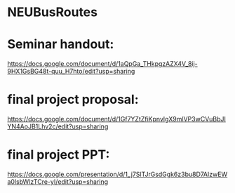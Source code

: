 # NEUBusRoutes



# Seminar handout: 
https://docs.google.com/document/d/1aQpGa_THkpgzAZX4V_8ij-9HX1GsBG48t-quu_H7hto/edit?usp=sharing
# final project proposal:  
https://docs.google.com/document/d/1Gf7YZtZfiKpnvlgX9mlVP3wCVuBbJIYN4AoJB1Lhv2c/edit?usp=sharing
# final project PPT: 
https://docs.google.com/presentation/d/1_j7SlTJrGsdGgk6z3bu8D7AIzwEWa0lsbWlzTCre-yI/edit?usp=sharing
